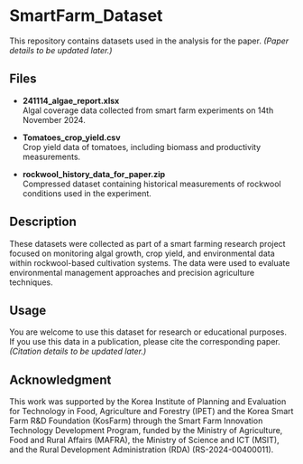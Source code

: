 # SmartFarm_Dataset

This repository contains datasets used in the analysis for the paper. *(Paper details to be updated later.)*

## Files

- **241114_algae_report.xlsx**  
  Algal coverage data collected from smart farm experiments on 14th November 2024.

- **Tomatoes_crop_yield.csv**  
  Crop yield data of tomatoes, including biomass and productivity measurements.

- **rockwool_history_data_for_paper.zip**  
  Compressed dataset containing historical measurements of rockwool conditions used in the experiment.

## Description

These datasets were collected as part of a smart farming research project focused on monitoring algal growth, crop yield, and environmental data within rockwool-based cultivation systems. The data were used to evaluate environmental management approaches and precision agriculture techniques.

## Usage

You are welcome to use this dataset for research or educational purposes. If you use this data in a publication, please cite the corresponding paper. *(Citation details to be updated later.)*

## Acknowledgment

This work was supported by the Korea Institute of Planning and Evaluation for Technology in Food, Agriculture and Forestry (IPET) and the Korea Smart Farm R&D Foundation (KosFarm) through the Smart Farm Innovation Technology Development Program, funded by the Ministry of Agriculture, Food and Rural Affairs (MAFRA), the Ministry of Science and ICT (MSIT), and the Rural Development Administration (RDA) (RS-2024-00400011).
